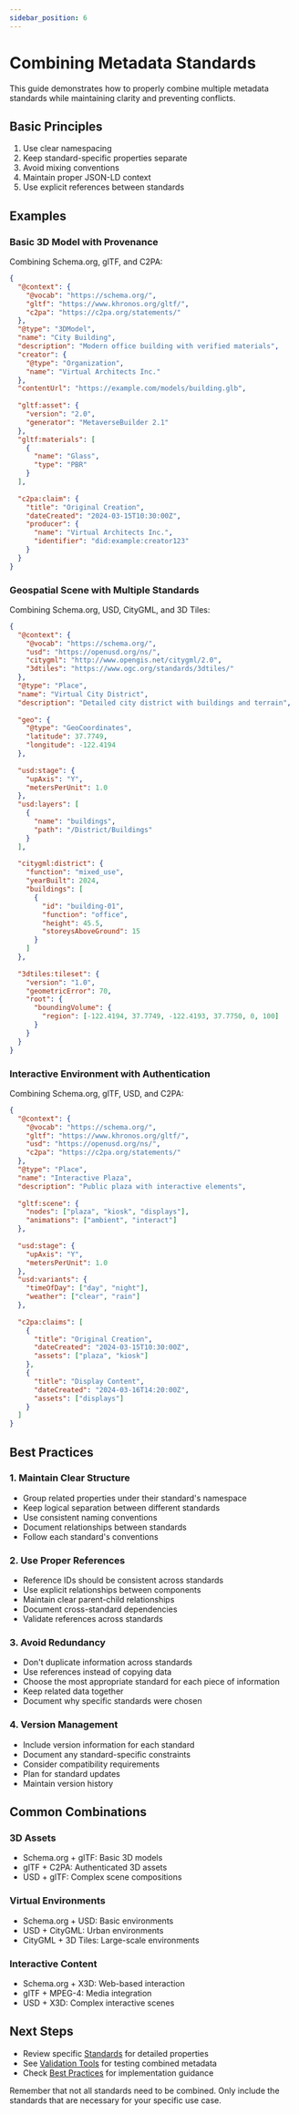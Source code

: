 ```yaml
---
sidebar_position: 6
---
```


# Combining Metadata Standards

This guide demonstrates how to properly combine multiple metadata standards while maintaining clarity and preventing conflicts.

## Basic Principles

1. Use clear namespacing
2. Keep standard-specific properties separate
3. Avoid mixing conventions
4. Maintain proper JSON-LD context
5. Use explicit references between standards

## Examples

### Basic 3D Model with Provenance

Combining Schema.org, glTF, and C2PA:

```json
{
  "@context": {
    "@vocab": "https://schema.org/",
    "gltf": "https://www.khronos.org/gltf/",
    "c2pa": "https://c2pa.org/statements/"
  },
  "@type": "3DModel",
  "name": "City Building",
  "description": "Modern office building with verified materials",
  "creator": {
    "@type": "Organization",
    "name": "Virtual Architects Inc."
  },
  "contentUrl": "https://example.com/models/building.glb",
  
  "gltf:asset": {
    "version": "2.0",
    "generator": "MetaverseBuilder 2.1"
  },
  "gltf:materials": [
    {
      "name": "Glass",
      "type": "PBR"
    }
  ],
  
  "c2pa:claim": {
    "title": "Original Creation",
    "dateCreated": "2024-03-15T10:30:00Z",
    "producer": {
      "name": "Virtual Architects Inc.",
      "identifier": "did:example:creator123"
    }
  }
}
```

### Geospatial Scene with Multiple Standards

Combining Schema.org, USD, CityGML, and 3D Tiles:

```json
{
  "@context": {
    "@vocab": "https://schema.org/",
    "usd": "https://openusd.org/ns/",
    "citygml": "http://www.opengis.net/citygml/2.0",
    "3dtiles": "https://www.ogc.org/standards/3dtiles/"
  },
  "@type": "Place",
  "name": "Virtual City District",
  "description": "Detailed city district with buildings and terrain",
  
  "geo": {
    "@type": "GeoCoordinates",
    "latitude": 37.7749,
    "longitude": -122.4194
  },
  
  "usd:stage": {
    "upAxis": "Y",
    "metersPerUnit": 1.0
  },
  "usd:layers": [
    {
      "name": "buildings",
      "path": "/District/Buildings"
    }
  ],
  
  "citygml:district": {
    "function": "mixed_use",
    "yearBuilt": 2024,
    "buildings": [
      {
        "id": "building-01",
        "function": "office",
        "height": 45.5,
        "storeysAboveGround": 15
      }
    ]
  },
  
  "3dtiles:tileset": {
    "version": "1.0",
    "geometricError": 70,
    "root": {
      "boundingVolume": {
        "region": [-122.4194, 37.7749, -122.4193, 37.7750, 0, 100]
      }
    }
  }
}
```

### Interactive Environment with Authentication

Combining Schema.org, glTF, USD, and C2PA:

```json
{
  "@context": {
    "@vocab": "https://schema.org/",
    "gltf": "https://www.khronos.org/gltf/",
    "usd": "https://openusd.org/ns/",
    "c2pa": "https://c2pa.org/statements/"
  },
  "@type": "Place",
  "name": "Interactive Plaza",
  "description": "Public plaza with interactive elements",
  
  "gltf:scene": {
    "nodes": ["plaza", "kiosk", "displays"],
    "animations": ["ambient", "interact"]
  },
  
  "usd:stage": {
    "upAxis": "Y",
    "metersPerUnit": 1.0
  },
  "usd:variants": {
    "timeOfDay": ["day", "night"],
    "weather": ["clear", "rain"]
  },
  
  "c2pa:claims": [
    {
      "title": "Original Creation",
      "dateCreated": "2024-03-15T10:30:00Z",
      "assets": ["plaza", "kiosk"]
    },
    {
      "title": "Display Content",
      "dateCreated": "2024-03-16T14:20:00Z",
      "assets": ["displays"]
    }
  ]
}
```

## Best Practices

### 1. Maintain Clear Structure
- Group related properties under their standard's namespace
- Keep logical separation between different standards
- Use consistent naming conventions
- Document relationships between standards
- Follow each standard's conventions

### 2. Use Proper References
- Reference IDs should be consistent across standards
- Use explicit relationships between components
- Maintain clear parent-child relationships
- Document cross-standard dependencies
- Validate references across standards

### 3. Avoid Redundancy
- Don't duplicate information across standards
- Use references instead of copying data
- Choose the most appropriate standard for each piece of information
- Keep related data together
- Document why specific standards were chosen

### 4. Version Management
- Include version information for each standard
- Document any standard-specific constraints
- Consider compatibility requirements
- Plan for standard updates
- Maintain version history

## Common Combinations

### 3D Assets
- Schema.org + glTF: Basic 3D models
- glTF + C2PA: Authenticated 3D assets
- USD + glTF: Complex scene compositions

### Virtual Environments
- Schema.org + USD: Basic environments
- USD + CityGML: Urban environments
- CityGML + 3D Tiles: Large-scale environments

### Interactive Content
- Schema.org + X3D: Web-based interaction
- glTF + MPEG-4: Media integration
- USD + X3D: Complex interactive scenes

## Next Steps

- Review specific [Standards](/standards/overview.md) for detailed properties
- See [Validation Tools](../tools/validation.md) for testing combined metadata
- Check [Best Practices](/implementation/best-practices.md) for implementation guidance

Remember that not all standards need to be combined. Only include the standards that are necessary for your specific use case.
